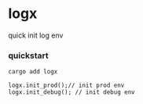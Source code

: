# logx

quick init log env

### quickstart



```
cargo add logx

logx.init_prod();// init prod env
logx.init_debug(); // init debug env
```